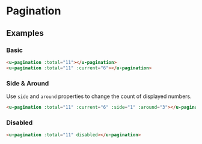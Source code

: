 # Pagination

## Examples
### Basic

``` html
<u-pagination :total="11"></u-pagination>
<u-pagination :total="11" :current="6"></u-pagination>
```

### Side & Around

Use `side` and `around` properties to change the count of displayed numbers.

``` html
<u-pagination :total="11" :current="6" :side="1" :around="3"></u-pagination>
```

### Disabled

``` html
<u-pagination :total="11" disabled></u-pagination>
```
